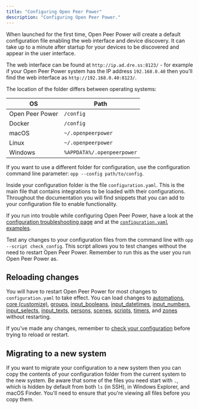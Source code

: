 ```yaml
---
title: "Configuring Open Peer Power"
description: "Configuring Open Peer Power."
---
```


When launched for the first time, Open Peer Power will create a default configuration file enabling the web interface and device discovery. It can take up to a minute after startup for your devices to be discovered and appear in the user interface.

The web interface can be found at `http://ip.ad.dre.ss:8123/` - for example if your Open Peer Power system has the IP address `192.168.0.40` then you'll find the web interface as `http://192.168.0.40:8123/`.

The location of the folder differs between operating systems:

| OS             | Path                       |
| -------------- | -------------------------- |
| Open Peer Power | `/config`                  |
| Docker         | `/config`                  |
| macOS          | `~/.openpeerpower`         |
| Linux          | `~/.openpeerpower`         |
| Windows        | `%APPDATA%/.openpeerpower` |

If you want to use a different folder for configuration, use the configuration command line parameter: `opp --config path/to/config`.

Inside your configuration folder is the file `configuration.yaml`. This is the main file that contains integrations to be loaded with their configurations. Throughout the documentation you will find snippets that you can add to your configuration file to enable functionality.

If you run into trouble while configuring Open Peer Power, have a look at the [configuration troubleshooting page](/getting-started/troubleshooting-configuration/) and at the [`configuration.yaml` examples](/cookbook/#example-configurationyaml).

<div class='note tip'>

  Test any changes to your configuration files from the command line with `opp --script check_config`. This script allows you to test changes without the need to restart Open Peer Power. Remember to run this as the user you run Open Peer Power as.

</div>

## Reloading changes

You will have to restart Open Peer Power for most changes to `configuration.yaml` to take effect.
You can load changes to [automations](/docs/automation/), [core (customize)](/docs/configuration/customizing-devices/), [groups](/integrations/group/), [input_booleans](/integrations/input_boolean/), [input_datetimes](/integrations/input_datetime/), [input_numbers](/integrations/input_number/), [input_selects](/integrations/input_select/), [input_texts](/integrations/input_text/), [persons](/integrations/person/), [scenes](/integrations/scene/), [scripts](/integrations/script/), [timers](/integrations/timer/), and [zones](/integrations/zone/) without restarting.

<div class='note warning'>

If you've made any changes, remember to [check your configuration](/docs/configuration/troubleshooting/#problems-with-the-configuration) before trying to reload or restart.

</div>

## Migrating to a new system

If you want to migrate your configuration to a new system then you can copy the contents of your configuration folder from the current system to the new system. Be aware that some of the files you need start with `.`, which is hidden by default from both `ls` (in SSH), in Windows Explorer, and macOS Finder. You'll need to ensure that you're viewing all files before you copy them.

